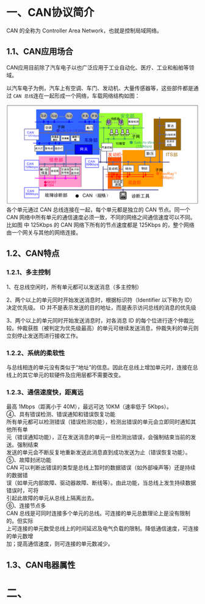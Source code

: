# 一、CAN协议简介
CAN 的全称为 Controller Area Network，也就是控制局域网络。

## 1.1、CAN应用场合
CAN应用目前除了汽车电子以也广泛应用于工业自动化、医疗、工业和船舶等领域。

以汽车电子为例，汽车上有空调、车门、发动机、大量传感器等，这些部件都是通过 `CAN 总线`连在一起形成一个网络，车载网络结构如图：

![输入图片说明](/imgs/2025-08-02/3WUZYtUkAmGl0Zju.png)
各个单元通过 CAN 总线连接在一起，每个单元都是独立的 CAN 节点。同一个 CAN 网络中所有单元的通信速度必须一致，不同的网络之间通信速度可以不同。 比如图 中 125Kbps 的 CAN 网络下所有的节点速度都是 125Kbps 的，整个网络由一个网关与其他的网络连接。

## 1.2、CAN特点
### 1.2.1、多主控制  
1、在总线空闲时，所有单元都可以发送消息（多主控制）

2、两个以上的单元同时开始发送消息时，根据标识符（Identifier 以下称为 ID）决定优先级。 ID 并不是表示发送的目的地址，而是表示访问总线的消息的优先级

3、两个以上的单元同时开始发送消息时，对各消息 ID 的每个位进行逐个仲裁比较。仲裁获胜（被判定为优先级最高）的单元可继续发送消息，仲裁失利的单元则立刻停止发送而进行接收工作。

### 1.2.2、系统的柔软性
与总线相连的单元没有类似于“地址”的信息。因此在总线上增加单元时，连接在总线上的其它单元的软硬件及应用层都不需要改变。

### 1.2.3、通信速度快，距离远
最高 1Mbps（距离小于 40M），最远可达 10KM（速率低于 5Kbps）。  
④、具有错误检测、错误通知和错误恢复功能  
所有单元都可以检测错误（错误检测功能），检测出错误的单元会立即同时通知其他所有单  
元（错误通知功能），正在发送消息的单元一旦检测出错误，会强制结束当前的发送。强制结束  
发送的单元会不断反复地重新发送此消息直到成功发送为止（错误恢复功能）。  
⑤、故障封闭功能  
CAN 可以判断出错误的类型是总线上暂时的数据错误（如外部噪声等）还是持续的数据错  
误（如单元内部故障、驱动器故障、断线等）。由此功能，当总线上发生持续数据错误时，可将  
引起此故障的单元从总线上隔离出去。  
⑥、连接节点多  
CAN 总线是可同时连接多个单元的总线。可连接的单元总数理论上是没有限制的。但实际  
上可连接的单元数受总线上的时间延迟及电气负载的限制。降低通信速度，可连接的单元数增  
加；提高通信速度，则可连接的单元数减少。

## 1.3、CAN电器属性




# 二、
<!--stackedit_data:
eyJoaXN0b3J5IjpbMjAxNDA2NzU1NCwtNjcyMTM2NzA5LDQ2NT
AwMjgyOSwtNDY5ODA4MDgyXX0=
-->